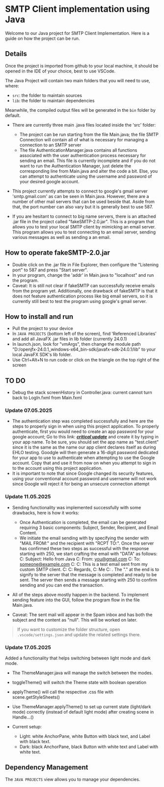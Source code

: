 # SMTP Client implementation using Java

Welcome to our Java project for SMTP Client Implementation. Here is a guide on how the project can be run.

## Details

Once the project is imported from github to your local machine, it should be opened in the IDE of your choice, best to use VSCode.

The Java Project will contain two main folders that you will need to use, where:

- `src`: the folder to maintain sources
- `lib`: the folder to maintain dependencies

Meanwhile, the compiled output files will be generated in the `bin` folder by default.

- There are currently three main .java files located inside the 'src' folder: 
    - The project can be run starting from the file Main.java; the file SMTP Connection will contain all of what is necessary for managing a connection to an SMTP server
    - The file AuthenticationManager.java contains all functions associated with the user authentication process necessary for sending an email. This file is currently incomplete and if you do not want to run the Authentication Manager, just delete the corresponding line from Main.java and alter the code a bit. Else, you can attempt to authenticate using the username and password of your desired google account.

- This project currently attempts to connect to google's gmail server 'smtp.gmail.com' as can be seen in Main.java. However, there are a number of other mail servers that can be used beside that. Aside from that, the port number can also vary but it is generally best to use 587.

- If you are hesitant to connect to big name servers, there is an attached .jar file in the project called "fakeSMTP-2.0.jar". This is a program that allows you to test your local SMTP client by mimicking an email server. This program allows you to test connecting to an email server, sending various messages as well as sending a an email. 

## How to operate fakeSMTP-2.0.jar
- Double click on the .jar file in File Explorer, then configure the "Listening port" to 587 and press "Start server".
- In your program, change the 'addr' in Main.java to "localhost" and run the program.
- Caveat: It is still not clear if fakeSMTP can successfully receive emails from the program yet. Additionally, one drawback of fakeSMTP is that it does not feature authentication process like big email servers, so it is currently still best to test the program using google's gmail server.

## How to install and run
- Pull the project to your device
- In `JAVA PROJECTS` (bottom left of the screen), find 'Referenced Libraries' and add all JavaFX .jar files in lib folder (currently 24.0.1)
- In launch.json, look for "vmArgs", then change the module path "D:/openjfx-24.0.1_windows-x64_bin-sdk/javafx-sdk-24.0.1/lib" to your local JavaFX SDK's lib folder.
- Use Ctrl+Alt+N to run code or click on the triangle on the top right of the screen

## TO DO
- Debug the stack screenHistory in Controller.java: current cannot turn back to LogIn.fxml from Main.fxml



### Update 07.05.2025
- The authentication step was completed successfully and here are the steps to properly sign in when using this project application. To properly authenticate, first you would need to create an app password for your google account; Go to this link: ***[critical update](https://myaccount.google.com/apppasswords)*** and create it by typing in your app name. To be sure, you should set the app name as "test.client" since it is the same as the name our app client declares itself as during EHLO testing. Goodgle will then generate a 16-digit password dedicated for your app to use to authenticate when attempting to use the Google account. Copy that and use it from now on when you attempt to sign in to the account using this project application. 
- It is important to note that since Google changed its security features, using your conventional account password and username will not work since Google will reject it for being an unsecure connection attempt

### Update 11.05.2025
- Sending functionality was implemented successfully with some drawbacks, here is how it works:
    - Once Authentication is completed, the email can be generated requiring 3 basic components: Subject, Sender, Recipient, and Email Content. 
    - We initiate the email sending with by specifying the sender with "MAIL FROM:" and the recipient with "RCPT TO:". Once the server has confirmed these two steps as successful with the response starting with 250, we start crafting the email with "DATA" as follows:
        C: Subject: Hello from Java
        C: From: you@gmail.com
        C: To: someone@example.com
        C:
        C: This is a test email sent from my custom SMTP client.
        C:
        C: Regards,
        C: Me
        C: .
    The "." at the end is to signify to the server that the message is completed and ready to be sent. The server then sends a message starting with 250 to confirm sending and you can end the transaction.
- All of the steps above mostly happen in the backend. To implement sending feature into the GUI, follow the program flow in the file Main.java.

- Caveat: The sent mail will appear in the Spam inbox and has both the subject and the content as "null". This will be worked on later.

> If you want to customize the folder structure, open `.vscode/settings.json` and update the related settings there.

### Update 17.05.2025
Added a functionality that helps switching between light mode and dark mode.
- The ThemeManager.java will manage the switch between the modes.
- toggleTheme() will switch the Theme state with boolean operation
- applyTheme() will call the respective .css file with scene.getStyleSheets()
- Use ThemeManager.applyTheme() to set up current state (light/dark mode) correctly (instead of default light mode) after creating scene in Handle...()

- Current setup:
    - Light: white AnchorPane, white Button with black text, and Label with black text.
    - Dark: black AnchorPane, black Button with white text and Label with white text.

## Dependency Management

The `JAVA PROJECTS` view allows you to manage your dependencies. 
